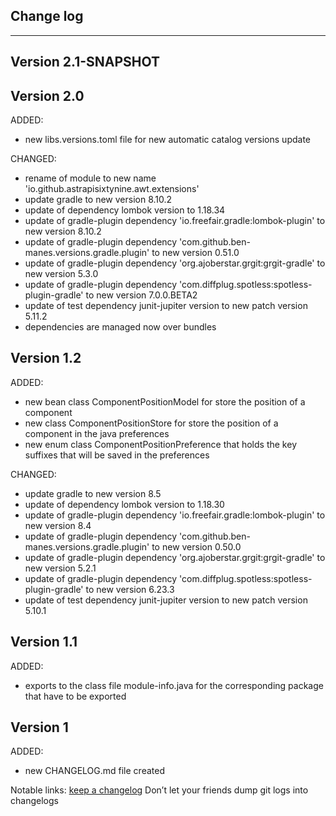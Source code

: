 ## Change log
----------------------

Version 2.1-SNAPSHOT
-------------


Version 2.0
-------------

ADDED:

- new libs.versions.toml file for new automatic catalog versions update

CHANGED:

- rename of module to new name 'io.github.astrapisixtynine.awt.extensions'
- update gradle to new version 8.10.2
- update of dependency lombok version to 1.18.34
- update of gradle-plugin dependency 'io.freefair.gradle:lombok-plugin' to new version 8.10.2
- update of gradle-plugin dependency 'com.github.ben-manes.versions.gradle.plugin' to new version 0.51.0
- update of gradle-plugin dependency 'org.ajoberstar.grgit:grgit-gradle' to new version 5.3.0
- update of gradle-plugin dependency 'com.diffplug.spotless:spotless-plugin-gradle' to new version 7.0.0.BETA2
- update of test dependency junit-jupiter version to new patch version 5.11.2
- dependencies are managed now over bundles

Version 1.2
-------------

ADDED:

- new bean class ComponentPositionModel for store the position of a component
- new class ComponentPositionStore for store the position of a component in the java preferences
- new enum class ComponentPositionPreference that holds the key suffixes that will be saved in the preferences

CHANGED:

- update gradle to new version 8.5
- update of dependency lombok version to 1.18.30
- update of gradle-plugin dependency 'io.freefair.gradle:lombok-plugin' to new version 8.4
- update of gradle-plugin dependency 'com.github.ben-manes.versions.gradle.plugin' to new version 0.50.0
- update of gradle-plugin dependency 'org.ajoberstar.grgit:grgit-gradle' to new version 5.2.1
- update of gradle-plugin dependency 'com.diffplug.spotless:spotless-plugin-gradle' to new version 6.23.3
- update of test dependency junit-jupiter version to new patch version 5.10.1

Version 1.1
-------------

ADDED:

- exports to the class file module-info.java for the corresponding package that have to be exported

Version 1
-------------

ADDED:

- new CHANGELOG.md file created

Notable links:
[keep a changelog](http://keepachangelog.com/en/1.0.0/) Don’t let your friends dump git logs into changelogs
